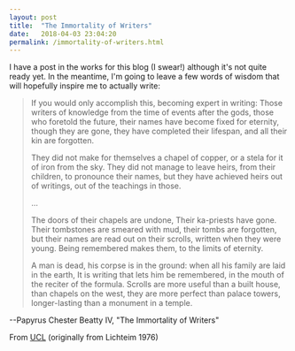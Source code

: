 ```yaml
---
layout: post
title:  "The Immortality of Writers"
date:   2018-04-03 23:04:20
permalink: /immortality-of-writers.html
---
```


I have a post in the works for this blog (I swear!) although it's not quite ready yet.  In the meantime, I'm going to leave a few words of wisdom that will hopefully inspire me to actually write:

> If you would only accomplish this, becoming expert in writing:
> Those writers of knowledge from the time of events after the gods,
> those who foretold the future,
> their names have become fixed for eternity,
> though they are gone, they have completed their lifespan,
> and all their kin are forgotten.
> 
> They did not make for themselves a chapel of copper,
> or a stela for it of iron from the sky.
> They did not manage to leave heirs,
> from their children, to pronounce their names,
> but they have achieved heirs out of writings,
> out of the teachings in those.
> 
> ...
> 
> The doors of their chapels are undone,
> Their ka-priests have gone.
> Their tombstones are smeared with mud,
> their tombs are forgotten,
> but their names are read out on their scrolls,
> written when they were young.
> Being remembered makes them, to the limits of eternity.
> 
> A man is dead, his corpse is in the ground:
> when all his family are laid in the earth,
> It is writing that lets him be remembered,
> in the mouth of the reciter of the formula.
> Scrolls are more useful than a built house,
> than chapels on the west,
> they are more perfect than palace towers,
> longer-lasting than a monument in a temple.

--Papyrus Chester Beatty IV, "The Immortality of Writers"


From [UCL](http://www.ucl.ac.uk/museums-static/digitalegypt/literature/authorspchb.html) (originally from Lichteim 1976)
